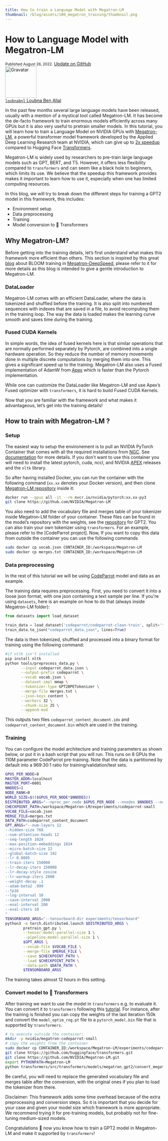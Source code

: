 ```yaml
---
title: How to train a Language Model with Megatron-LM
thumbnail: /blog/assets/100_megatron_training/thumbnail.png
---
```


<h1>How to Language Model with Megatron-LM</h1>

<div class="blog-metadata">
    <small>Published August 26, 2022.</small>
    <a target="_blank" class="btn no-underline text-sm mb-5 font-sans" href="https://github.com/huggingface/blog/blob/main/megatron-training.md">
        Update on GitHub
    </a>
</div>

<div class="author-card">
    <a href="/loubnabnl">
        <img class="avatar avatar-user" src="https://avatars.githubusercontent.com/u/44069155?v=4" width="100" title="Gravatar">
        <div class="bfc">
            <code>loubnabnl</code>
            <span class="fullname">Loubna Ben Allal</span>
        </div>
    </a>
</div>

In the past few months several large language models have been released, usually with a mention of a mystical tool called Megatron-LM. It has become the de-facto framework to train enormous models efficiently across many GPUs but it is also very useful to pretrain smaller models. In this tutorial, you will learn how to train a Language Model on NVIDIA GPUs with [Megatron-LM](https://github.com/NVIDIA/Megatron-LM), a powerful transformer model framework developed by the Applied Deep Learning Research team at NVIDIA, which can give up to [2x speedup](https://arxiv.org/pdf/2205.14135.pdf) compared to Hugging Face [Transformers](https://github.com/huggingface/transformers.git). 

Megatron-LM is widely used by researchers to pre-train large language models such as GPT, BERT, and T5. However, it offers less flexibility compared to `transformers` and can seem like a black hole to beginners, which limits its use. We believe that the speedup this framework provides makes it important to learn how to use it, especially when one has limited computing resources.

In this blog, we will try to break down the different steps for training a GPT2 model in this framework, this includes:
* Environment setup
* Data preprocessing
* Training
* Model conversion to 🤗 Transformers

## Why Megatron-LM?

Before getting into the training details, let’s first understand what makes this framework more efficient than others. This section is inspired by this great [blog](https://huggingface.co/blog/bloom-megatron-deepspeed) about BLOOM training in [Megatron-DeepSpeed](https://github.com/bigscience-workshop/Megatron-DeepSpeed), please refer to it for more details as this blog is intended to give a gentle introduction to Megatron-LM.

### DataLoader

Megatron-LM comes with an efficient DataLoader, where the data is tokenized and shuffled before the training. It is also split into numbered sequences with indexes that are saved in a file, to avoid recomputing them in the training loop. The way the data is loaded makes the learning curve smooth and saves time during the training. 

### Fused CUDA Kernels

In simple words, the idea of fused kernels here is that similar operations that are normally performed separately by Pytorch, are combined into a single hardware operation. So they reduce the number of memory movements done in multiple discrete computations by merging them into one. This gives a significant speed up to the training. Megatron-LM also uses a Fused implementation of AdamW from [Apex](https://github.com/NVIDIA/apex) which is faster than the Pytorch implementation.

While one can customize the DataLoader like Megatron-LM and use Apex’s Fused optimizer with `transformers`, it is hard to build Fused CUDA Kernels.

Now that you are familiar with the framework and what makes it advantageous, let’s get into the training details!

## How to train with Megatron-LM ?

### Setup
The easiest way to setup the environement is to pull an NVIDIA PyTorch Container that comes with all the required installations from [NGC](https://catalog.ngc.nvidia.com/orgs/nvidia/containers/pytorch). See [documentation](https://docs.nvidia.com/deeplearning/frameworks/pytorch-release-notes/index.html) for more details. If you don't want to use this container you will need to install the latest pytorch, cuda, nccl, and NVIDIA [APEX](https://github.com/NVIDIA/apex#quick-start) releases and the `nltk` library.

So after having installed Docker, you can run the container with the following command (`xx.xx` denotes your Docker version), and then clone [Megatron-LM repository](https://github.com/NVIDIA/Megatron-LM) inside it:
```bash
docker run --gpus all -it --rm nvcr.io/nvidia/pytorch:xx.xx-py3
git clone https://github.com/NVIDIA/Megatron-LM
```

You also need to add the vocabulary file and merges table of your tokenizer inside Megatron-LM folder of your container.  These files can be found in the model’s repository with the weights, see the [repository](https://huggingface.co/gpt2/tree/main) for GPT2. You can also train your own tokenizer using `transformers`. For an example, please refer to the [CodeParrot project]. Now, If you want to copy this data from outside the container you can use the following commands
```bash
sudo docker cp vocab.json CONTAINER_ID:/workspace/Megatron-LM
sudo docker cp merges.txt CONTAINER_ID:/workspace/Megatron-LM
```

### Data preprocessing
In the rest of this tutorial we will be using [CodeParrot](https://huggingface.co/codeparrot/codeparrot-small) model and data as an example.

The training data requires preprocessing. First, you need to convert it into a loose json format, with one json containing a text sample per line. If you're using `datasets`, here is an example on how to do that (always inside Megatron-LM folder):
```python
from datasets import load_dataset

train_data = load_dataset('codeparrot/codeparrot-clean-train', split='train')
train_data.to_json("codeparrot_data.json", lines=True)  
```

The data is then tokenized, shuffled and processed into a binary format for training using the following command:
```bash
#if nltk isn't installed
pip install nltk
python tools/preprocess_data.py \
       --input codeparrot_data.json \
       --output-prefix codeparrot \
       --vocab vocab.json \
       --dataset-impl mmap \
       --tokenizer-type GPT2BPETokenizer \
       --merge-file merges.txt \
       --json-keys content \
       --workers 32 \
       --chunk-size 25 \
       --append-eod
```
This outputs two files `codeparrot_content_document.idx` and `codeparrot_content_document.bin` which are used in the training.

### Training
You can configure the model architecture and training parameters as shown below, or put it in a bash script that you will run. This runs on 8 GPUs the 110M parameter CodeParrot pre-training. Note that the data is partitioned by default into a 969:30:1 ratio for training/validation/test sets.
```bash
GPUS_PER_NODE=8
MASTER_ADDR=localhost
MASTER_PORT=6001
NNODES=1
NODE_RANK=0
WORLD_SIZE=$(($GPUS_PER_NODE*$NNODES))
DISTRIBUTED_ARGS="--nproc_per_node $GPUS_PER_NODE --nnodes $NNODES --node_rank $NODE_RANK --master_addr $MASTER_ADDR --master_port $MASTER_PORT"
CHECKPOINT_PATH=/workspace/Megatron-LM/experiments/codeparrot-small
VOCAB_FILE=vocab.json
MERGE_FILE=merges.txt
DATA_PATH=codeparrot_content_document
GPT_ARGS="--num-layers 12
--hidden-size 768
--num-attention-heads 12
--seq-length 1024
--max-position-embeddings 1024
--micro-batch-size 12
--global-batch-size 192
--lr 0.0005
--train-iters 150000
--lr-decay-iters 150000
--lr-decay-style cosine
--lr-warmup-iters 2000
--weight-decay .1
--adam-beta2 .999
--fp16
--log-interval 10
--save-interval 2000
--eval-interval 200
--eval-iters 10
"
TENSORBOARD_ARGS="--tensorboard-dir experiments/tensorboard"
python3 -m torch.distributed.launch $DISTRIBUTED_ARGS \
        pretrain_gpt.py \
        --tensor-model-parallel-size 1 \
        --pipeline-model-parallel-size 1 \
        $GPT_ARGS \
        --vocab-file $VOCAB_FILE \
        --merge-file $MERGE_FILE \
        --save $CHECKPOINT_PATH \
        --load $CHECKPOINT_PATH \
        --data-path $DATA_PATH \
        $TENSORBOARD_ARGS
```
The training takes almost 12 hours in this setting.

### Convert model to 🤗 Transformers
After training we want to use the model in `transformers` e.g. to evaluate it. You can convert it to `transformers` following this [tutorial](https://huggingface.co/nvidia/megatron-gpt2-345m). For instance, after the training is finished you can copy the weights of the last iteration 150k and convert the `model_optim_rng.pt` file to a `pytorch_model.bin` file that is supported by `transformers`.

```bash
# to execute outside the container:
mkdir -p nvidia/megatron-codeparrot-small
# copy the weights from the container
sudo docker cp CONTAINER_ID:/workspace/Megatron-LM/experiments/codeparrot-small/iter_0150000/mp_rank_00/model_optim_rng.pt nvidia/megatron-codeparrot-small
git clone https://github.com/huggingface/transformers.git
git clone https://github.com/NVIDIA/Megatron-LM.git
export PYTHONPATH=Megatron-LM
python transformers/src/transformers/models/megatron_gpt2/convert_megatron_gpt2_checkpoint.py nvidia/megatron-codeparrot-small/model_optim_rng.pt
```
Be careful, you will need to replace the generated vocabulary file and merges table after the conversion, with the original ones if you plan to load the tokenizer from there.

Disclaimer: This framework adds some time overhead because of the extra preprocessing and conversion steps. So it is important that you decide for your case and given your model size which framework is more appropriate. We recommend trying it for pre-training models, but probably not for fine-tuning medium-sized models.

Congratulations 🎉 now you know how to train a GPT2 model in Megatron-LM and make it supported by `transformers`!
